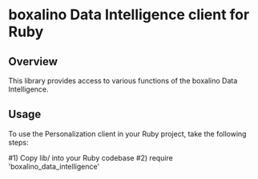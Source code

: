 boxalino Data Intelligence client for Ruby
==========================================

Overview
--------

This library provides access to various functions of the boxalino Data Intelligence.

Usage
-----

To use the Personalization client in your Ruby project, take the following steps:

#1) Copy lib/ into your Ruby codebase
#2) require 'boxalino_data_intelligence'
